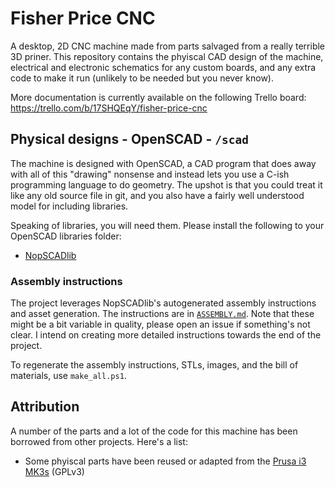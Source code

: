 # Fisher Price CNC

A desktop, 2D CNC machine made from parts salvaged from a
really terrible 3D priner. This repository contains the
phyiscal CAD design of the machine, electrical and electronic
schematics for any custom boards, and any extra code to make it
run (unlikely to be needed but you never know).

More documentation is currently available on the following
Trello board: https://trello.com/b/17SHQEqY/fisher-price-cnc

## Physical designs - OpenSCAD  - `/scad`

The machine is designed with OpenSCAD, a CAD program that does
away with all of this "drawing" nonsense and instead lets you
use a C-ish programming language to do geometry. The upshot
is that you could treat it like any old source file in git, and
you also have a fairly well understood model for including
libraries.

Speaking of libraries, you will need them. Please install the
following to your OpenSCAD libraries folder:

* [NopSCADlib](https://github.com/nophead/NopSCADlib)

### Assembly instructions

The project leverages NopSCADlib's autogenerated assembly instructions and asset generation. The
instructions are in [`ASSEMBLY.md`](ASSEMBLY.md). Note that these might be a bit variable in quality,
please open an issue if something's not clear. I intend on creating more detailed instructions
towards the end of the project.

To regenerate the assembly instructions, STLs, images, and the bill of materials, use `make_all.ps1`.

## Attribution

A number of the parts and a lot of the code for this machine
has been borrowed from other projects. Here's a list:

* Some phyiscal parts have been reused or adapted from the [Prusa i3 MK3s](https://github.com/prusa3d/Original-Prusa-i3/tree/MK3S/Printed-Parts/SCAD) (GPLv3)
